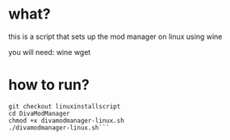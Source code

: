 # what?
this is a script that sets up the mod manager on linux using wine

you will need:
wine
wget

# how to run?
```git clone https://github.com/Caliel666/DivaModManager.git
git checkout linuxinstallscript
cd DivaModManager
chmod +x divamodmanager-linux.sh
./divamodmanager-linux.sh```